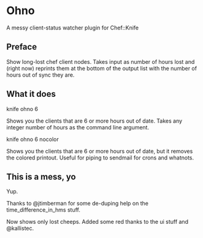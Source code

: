 # Ohno

A messy client-status watcher plugin for Chef::Knife

## Preface

Show long-lost chef client nodes.  Takes input as number of hours lost and 
(right now) reprints them at the bottom of the output list with the number
of hours out of sync they are.

## What it does

knife ohno 6

Shows you the clients that are 6 or more hours out of date.  Takes any integer number
of hours as the command line argument.

knife ohno 6 nocolor

Shows you the clients that are 6 or more hours out of date, but it removes the colored printout.
Useful for piping to sendmail for crons and whatnots.

## This is a mess, yo
Yup.

Thanks to @jtimberman for some de-duping help on the time_difference_in_hms stuff.



Now shows only lost cheeps.  Added some red thanks to the ui stuff and @kallistec.

